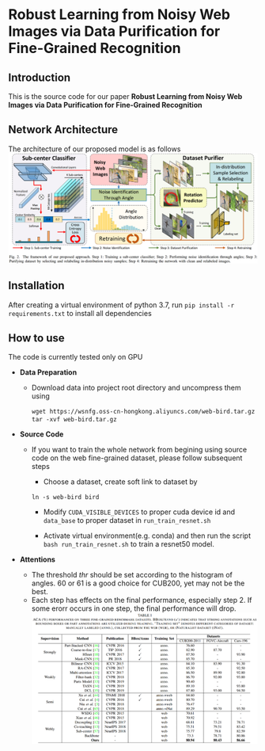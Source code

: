 # Robust Learning from Noisy Web Images via Data Purification for Fine-Grained Recognition

Introduction
------------
This is the source code for our paper **Robust Learning from Noisy Web Images via Data Purification for Fine-Grained Recognition**

Network Architecture
--------------------
The architecture of our proposed model is as follows
![network](network.png)

Installation
------------
After creating a virtual environment of python 3.7, run `pip install -r requirements.txt` to install all dependencies

How to use
------------
The code is currently tested only on GPU
* **Data Preparation**
    - Download data into project root directory and uncompress them using
        ```
        wget https://wsnfg.oss-cn-hongkong.aliyuncs.com/web-bird.tar.gz
        tar -xvf web-bird.tar.gz
        ```
* **Source Code**

    - If you want to train the whole network from begining using source code on the web fine-grained dataset, please follow subsequent steps
    
      - Choose a dataset, create soft link to dataset by
       ```
       ln -s web-bird bird
       ```

      - Modify `CUDA_VISIBLE_DEVICES` to proper cuda device id and `data_base` to proper dataset in  ``` run_train_resnet.sh ```
      
      - Activate virtual environment(e.g. conda) and then run the script ```bash run_train_resnet.sh``` to train a resnet50 model.
      
* **Attentions**     
    - The threshold _thr_ should be set according to the histogram of angles. 60 or 61 is a good choice for CUB200, yet may not be the best.
    - Each step has effects on the final performance, especially step 2. If some erorr occurs in one step, the final performance will drop.
    ![table](performance.png)
